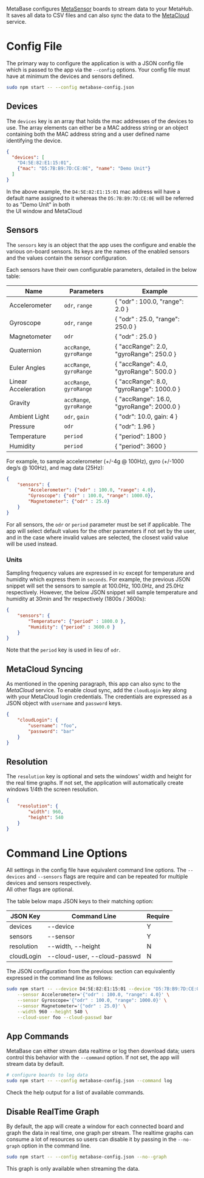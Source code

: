  MetaBase configures [MetaSensor](https://mbientlab.com/store/sensors/) boards to stream data to your MetaHub.  It saves all data to CSV files and can also sync the data to the 
[MetaCloud](https://mbientlab.com/store/cloud/) service.  

# Config File
The primary way to configure the application is with a JSON config file which is passed to the app via the ``--config`` options.  Your config file must have at minimum the devices 
and sensors defined.

```bash
sudo npm start -- --config metabase-config.json
```

## Devices
The ``devices`` key is an array that holds the mac addresses of the devices to use.  The array elements can either be a MAC address string or an object containing both the MAC 
address string and a user defined name identifying the device.

```json
{
  "devices": [        
    "D4:5E:82:E1:15:01",
    {"mac": "D5:7B:B9:7D:CE:0E", "name": "Demo Unit"}
  ]
}
```

In the above example, the ``D4:5E:82:E1:15:01`` mac address will have a default name assigned to it whereas the ``D5:7B:B9:7D:CE:0E`` will be referred to as "Demo Unit" in both  
the UI window and MetaCloud

## Sensors
The ``sensors`` key is an object that the app uses the configure and enable the various on-board  sensors.  Its keys are the names of the enabled sensors and the values contain the sensor 
configuration.  

Each sensors have their own configurable parameters, detailed in the below table:

Name                | Parameters                  | Example
--------------------|-----------------------------|-----------------------------------------
Accelerometer       | ``odr``, ``range``          | { "odr" : 100.0, "range": 2.0 }
Gyroscope           | ``odr``, ``range``          | { "odr" : 25.0, "range": 250.0 }
Magnetometer        | ``odr``                     | { "odr" : 25.0 }
Quaternion          | ``accRange``, ``gyroRange`` | { "accRange": 2.0, "gyroRange": 250.0 }
Euler Angles        | ``accRange``, ``gyroRange`` | { "accRange": 4.0, "gyroRange": 500.0 }
Linear Acceleration | ``accRange``, ``gyroRange`` | { "accRange": 8.0, "gyroRange": 1000.0 }
Gravity             | ``accRange``, ``gyroRange`` | { "accRange": 16.0, "gyroRange": 2000.0 }
Ambient Light       | ``odr``, ``gain``           | { "odr": 10.0, gain: 4 }
Pressure            | ``odr``                     | { "odr": 1.96 }
Temperature         | ``period``                  | { "period": 1800 }
Humidity            | ``period``                  | { "period": 3600 }

For example, to sample accelerometer (+/-4g @ 100Hz), gyro (+/-1000 deg/s @ 100Hz), and mag data (25Hz):  

```json
{
    "sensors": {
        "Accelerometer": {"odr" : 100.0, "range": 4.0},
        "Gyroscope": {"odr" : 100.0, "range": 1000.0},
        "Magnetometer": {"odr" : 25.0}
    }
}
```

For all sensors, the ``odr`` or ``period`` parameter must be set if applicable.  The app will select default values for the other parameters if not set by the user, and in the case where invalid 
values are selected, the closest valid value will be used instead.

### Units
Sampling frequency values are expressed in ``Hz`` except for temperature and humidity which express them in ``seconds``.  For example, the previous JSON snippet will set the 
sensors to sample at 100.0Hz, 100.0Hz, and 25.0Hz respectively.  However, the below JSON snippet will sample temperature and humidity at 30min and 1hr respectively (1800s / 3600s):  

```json
{
    "sensors": {
        "Temperature": {"period" : 1800.0 },
        "Humidity": {"period" : 3600.0 }
    }
}
```

Note that the ``period`` key is used in lieu of ``odr``.

## MetaCloud Syncing 
As mentioned in the opening paragraph, this app can also sync to the *MetaCloud* service.  To enable cloud sync, add the ``cloudLogin`` key along with your MetaCloud login 
credentials.  The credentials are expressed as a JSON object with ``username`` and ``password`` keys.  

```json
{
    "cloudLogin": {
        "username": "foo",
        "password": "bar"
    }
}
```

## Resolution
The ``resolution`` key is optional and sets the windows' width and height for the real time graphs.  If not set, the application will automatically create windows 1/4th the 
screen resolution.

```json
{
    "resolution": {
        "width": 960,
        "height": 540
    }
}
```

# Command Line Options
All settings in the config file have equivalent command line options.  The ``--devices`` and ``--sensors`` flags are require and can be repeated for multiple devices and sensors respectively.  
All other flags are optional.

The table below maps JSON keys to their matching option:

| JSON Key   | Command Line                 | Require |
|------------|------------------------------|---------|
| devices    | --device                     | Y       |
| sensors    | --sensor                     | Y       |
| resolution | --width, --height            | N       |
| cloudLogin | --cloud-user, --cloud-passwd | N       |

The JSON configuration from the previous section can equivalently expressed in the command line as follows:

```bash
sudo npm start -- --device D4:5E:82:E1:15:01 --device "D5:7B:B9:7D:CE:0E=Demo Unit" \
    --sensor Accelerometer='{"odr" : 100.0, "range": 4.0}' \
    --sensor Gyroscope='{"odr" : 100.0, "range": 1000.0}' \
    --sensor Magnetometer='{"odr" : 25.0}' \
    --width 960 --height 540 \
    --cloud-user foo --cloud-passwd bar
```

## App Commands
MetaBase can either stream data realtime or log then download data; users control this behavior with the ``--command`` option.  If not set, the app will stream data by default.

```bash
# configure boards to log data
sudo npm start -- --config metabase-config.json --command log
```

Check the help output for a list of available commands.

## Disable RealTime Graph
By default, the app will create a window for each connected board and graph the data in real time, one graph per stream.  The realtime graphs can consume a lot of resources 
so users can disable it by passing in the ``--no-graph`` option in the command line.

```bash
sudo npm start -- --config metabase-config.json --no--graph
```

This graph is only available when streaming the data.